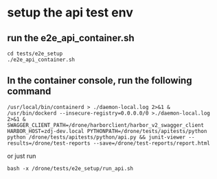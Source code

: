 # setup the api test env

## run the e2e_api_container.sh

```
cd tests/e2e_setup
./e2e_api_container.sh

```

## In the container console, run the following command

```
/usr/local/bin/containerd > ./daemon-local.log 2>&1 &
/usr/bin/dockerd --insecure-registry=0.0.0.0/0 >./daemon-local.log 2>&1 &
SWAGGER_CLIENT_PATH=/drone/harborclient/harbor_v2_swagger_client HARBOR_HOST=zdj-dev.local PYTHONPATH=/drone/tests/apitests/python python /drone/tests/apitests/python/api.py && junit-viewer --results=/drone/test-reports --save=/drone/test-reports/report.html
```

or just run 

```
bash -x /drone/tests/e2e_setup/run_api.sh
```